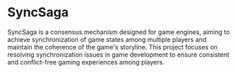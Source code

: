 # SyncSaga

SyncSaga is a consensus mechanism designed for game engines, aiming to achieve synchronization of game states among multiple players and maintain the coherence of the game's storyline. This project focuses on resolving synchronization issues in game development to ensure consistent and conflict-free gaming experiences among players.
